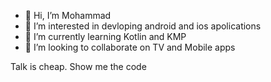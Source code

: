 - 👋 Hi, I’m Mohammad
- 👀 I’m interested in devloping android and ios apolications
- 🌱 I’m currently learning Kotlin and KMP
- 💞️ I’m looking to collaborate on TV and Mobile apps

Talk is cheap. Show me the code

<!---
bingbong0098/bingbong0098 is a ✨ special ✨ repository because its `README.md` (this file) appears on your GitHub profile.
You can click the Preview link to take a look at your changes.
--->
